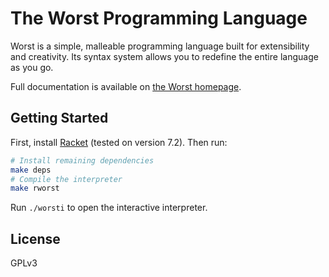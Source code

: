 
# The Worst Programming Language

Worst is a simple, malleable programming language
built for extensibility and creativity.
Its syntax system allows you to redefine the entire language as you go.

Full documentation is available on
[the Worst homepage](http://worst.mitten.party).

## Getting Started

First, install [Racket](https://racket-lang.org/) (tested on version 7.2).
Then run:
```sh
# Install remaining dependencies
make deps
# Compile the interpreter
make rworst
```

Run `./worsti` to open the interactive interpreter.

## License

GPLv3


